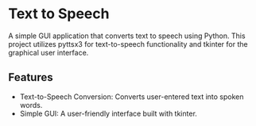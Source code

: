 # Text to Speech
A simple GUI application that converts text to speech using Python. This project utilizes pyttsx3 for text-to-speech functionality and tkinter for the graphical user interface.

## Features
+ Text-to-Speech Conversion: Converts user-entered text into spoken words.
+ Simple GUI: A user-friendly interface built with tkinter.
